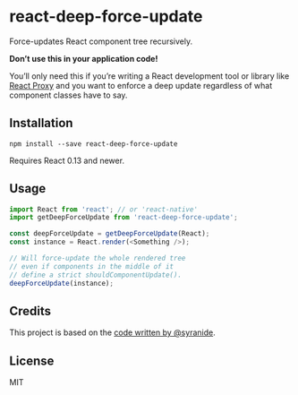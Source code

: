 react-deep-force-update
=========================

Force-updates React component tree recursively.

**Don’t use this in your application code!**

You’ll only need this if you’re writing a React development tool or library like [React Proxy](https://github.com/gaearon/react-proxy) and you want to enforce a deep update regardless of what component classes have to say.

## Installation

```
npm install --save react-deep-force-update
```

Requires React 0.13 and newer.

## Usage

```js
import React from 'react'; // or 'react-native'
import getDeepForceUpdate from 'react-deep-force-update';

const deepForceUpdate = getDeepForceUpdate(React);
const instance = React.render(<Something />);

// Will force-update the whole rendered tree
// even if components in the middle of it
// define a strict shouldComponentUpdate().
deepForceUpdate(instance);
```

## Credits

This project is based on the [code written by @syranide](https://github.com/gaearon/react-hot-api/commit/b3d6059a17407ef44765814ce06b36716d110041).

## License

MIT
